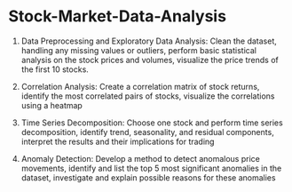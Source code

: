 # Stock-Market-Data-Analysis

1. Data Preprocessing and Exploratory Data Analysis: 
Clean the dataset, handling any missing values or outliers, 
perform basic statistical analysis on the stock prices and volumes, 
visualize the price trends of the first 10 stocks.

2. Correlation Analysis: 
Create a correlation matrix of stock returns,
identify the most correlated pairs of stocks,
visualize the correlations using a heatmap

3. Time Series Decomposition:
Choose one stock and perform time series decomposition,
identify trend, seasonality, and residual components,
interpret the results and their implications for trading

4. Anomaly Detection:
Develop a method to detect anomalous price movements,
identify and list the top 5 most significant anomalies in the dataset,
investigate and explain possible reasons for these anomalies
